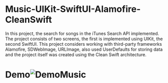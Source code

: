 # Music-UIKit-SwiftUI-Alamofire-CleanSwift
In this project, the search for songs in the iTunes Search API implemented. The project consists of two screens, the first is implemented using UIKit, the second SwiftUI. This project considers working with third-party frameworks Alamofire, SDWebImage, URLImage, also used UserDefaults for storing data and the project itself was created using the Clean Swift architecture.
# Demo![DemoMusic](https://user-images.githubusercontent.com/74534747/115234249-3d12a180-a132-11eb-8027-80dbdfa1bf9f.gif)
